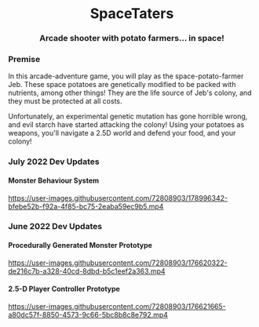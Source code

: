 <h1 align="center">SpaceTaters</h1>
<h3 align="center">Arcade shooter with potato farmers... in space!</h3>

### Premise

In this arcade-adventure game, you will play as the space-potato-farmer Jeb. These space potatoes are genetically modified to be packed with nutrients, among other things! They are the life source of Jeb's colony, and they must be protected at all costs.

Unfortunately, an experimental genetic mutation has gone horrible wrong, and evil starch have started attacking the colony! Using your potatoes as weapons, you'll navigate a 2.5D world and defend your food, and your colony!

### July 2022 Dev Updates
#### Monster Behaviour System
https://user-images.githubusercontent.com/72808903/178996342-bfebe52b-f92a-4f85-bc75-2eaba59ec9b5.mp4

### June 2022 Dev Updates

#### Procedurally Generated Monster Prototype
https://user-images.githubusercontent.com/72808903/176620322-de216c7b-a328-40cd-8dbd-b5c1eef2a363.mp4

#### 2.5-D Player Controller Prototype
https://user-images.githubusercontent.com/72808903/176621665-a80dc57f-8850-4573-9c66-5bc8b8c8e792.mp4


